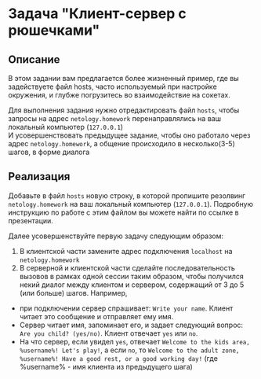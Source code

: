 # Задача "Клиент-сервер с рюшечками"

## Описание
В этом задании вам предлагается более жизненный пример, где вы задействуете файл hosts, часто используемый при настройке окружения, и глубже погрузитесь во взаимодействие на сокетах.

Для выполнения задания нужно отредактировать файл `hosts`, чтобы запросы на адрес `netology.homework` перенаправлялись на ваш локальный компьютер (`127.0.0.1`)  
И усовершенствовать предыдущее задание, чтобы оно работало через адрес `netology.homework`, а общение происходило в несколько(3-5) шагов, в форме диалога

## Реализация
Добавьте в файл `hosts` новую строку, в которой пропишите резолвинг `netology.homework` на ваш локальный компьютер (`127.0.0.1`). Подробную инструкцию по работе с этим файлом вы можете найти по ссылке в презентации.

Далее усовершенствуйте первую задачу следующим образом:
1. В клиентской части замените адрес подключения `localhost` на `netology.homework`
2. В серверной и клиентской части сделайте последовательность вызовов в рамках одной сессии таким образом, чтобы получился некий диалог между клиентом и сервером, содержащий от 3 до 5 (или больше) шагов. Например,
- при подключении сервер спрашивает: `Write your name`. Клиент читает это сообщение и отправляет ему имя.
- Сервер читает имя, запоминает его, и задает следующий вопрос: `Are you child? (yes/no)`. Клиент отвечает `yes` или `no`.
- На что сервер, если увидел `yes`, отвечает `Welcome to the kids area, %username%! Let's play!`, а если `no`, то `Welcome to the adult zone, %username%! Have a good rest, or a good working day!` (где %username% - имя клиента из предыдущего шага)
